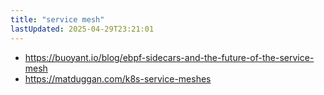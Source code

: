 ```yaml
---
title: "service mesh"
lastUpdated: 2025-04-29T23:21:01
---
```

- <https://buoyant.io/blog/ebpf-sidecars-and-the-future-of-the-service-mesh>
- <https://matduggan.com/k8s-service-meshes>
